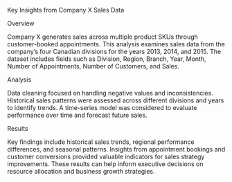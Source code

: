 Key Insights from Company X Sales Data

Overview

Company X generates sales across multiple product SKUs through customer-booked appointments. This analysis examines sales data from the company’s four Canadian divisions for the years 2013, 
2014, and 2015. The dataset includes fields such as Division, Region, Branch, Year, Month, Number of Appointments, Number of Customers, and Sales.

Analysis

Data cleaning focused on handling negative values and inconsistencies. Historical sales patterns were assessed across different divisions and years to identify trends. 
A time-series model was considered to evaluate performance over time and forecast future sales.

Results

Key findings include historical sales trends, regional performance differences, and seasonal patterns. Insights from appointment bookings and customer conversions provided valuable indicators for sales strategy improvements. 
These results can help inform executive decisions on resource allocation and business growth strategies.
